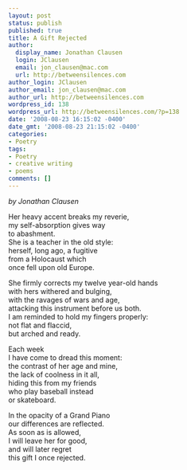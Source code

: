 ```yaml
---
layout: post
status: publish
published: true
title: A Gift Rejected
author:
  display_name: Jonathan Clausen
  login: JClausen
  email: jon_clausen@mac.com
  url: http://betweensilences.com
author_login: JClausen
author_email: jon_clausen@mac.com
author_url: http://betweensilences.com
wordpress_id: 138
wordpress_url: http://betweensilences.com/?p=138
date: '2008-08-23 16:15:02 -0400'
date_gmt: '2008-08-23 21:15:02 -0400'
categories:
- Poetry
tags:
- Poetry
- creative writing
- poems
comments: []
---
```

<p><em>by Jonathan Clausen</em></p>
<p>Her heavy accent breaks my reverie,<br />
my self-absorption gives way<br />
to abashment.<br />
She is a teacher in the old style:<br />
herself, long ago, a fugitive<br />
from a Holocaust which<br />
once fell upon old Europe.</p>
<p>She firmly corrects my twelve year-old hands<br />
with hers withered and bulging,<br />
with the ravages of wars and age,<br />
attacking this instrument before us both.<br />
I am reminded to hold my fingers properly:<br />
not flat and flaccid,<br />
but arched and ready.</p>
<p>Each week<br />
I have come to dread this moment:<br />
the contrast of her age and mine,<br />
the lack of coolness in it all,<br />
hiding this from my friends<br />
who play baseball instead<br />
or skateboard.</p>
<p>In the opacity of a Grand Piano<br />
our differences are reflected.<br />
As soon as is allowed,<br />
I will leave her for good,<br />
and will later regret<br />
this gift I once rejected.</p>
